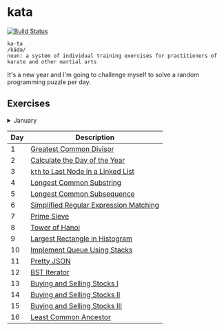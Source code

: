 # kata

[![Build Status](https://travis-ci.org/uncompiled/kata.svg?branch=master)](https://travis-ci.org/uncompiled/kata)

```
ka·ta
/kädə/
noun: a system of individual training exercises for practitioners of karate and other martial arts
```

It's a new year and I'm going to challenge myself to solve a random programming
puzzle per day.

## Exercises

<details>
<summary>January</summary>

| Day | Description                                                               |
| ----| ------------------------------------------------------------------------- |
| 1   | [Traverse a matrix in spiral order](arrays/spiralOrderMatrix)             |
| 2   | [Look-and-say sequence](strings/lookAndSay)                               |
| 3   | [Longest increasing subsequence](strings/longestIncreasingSubsequence)    |
| 4   | [Levenshtein distance](strings/levenshteinDistance)                       |
| 5   | [Generate permutations](recursion/permutations)                           |
| 6   | [Generate power set](arrays/powerset)                                     |
| 7   | [Memoize pure functions](utils/memoize)                                   |
| 8   | [Brace matching](strings/braceMatching)                                   |
| 9   | [Pascal's triangle](recursion/pascalTriangle)                             |
| 10  | [Run length encoding](strings/runLengthEncoding)                          |
| 11  | [Convolution (zip)](utils/zip)                                            |
| 12  | [Phone number mnemonics](recursion/phoneMnemonics)                        |
| 13  | [Linked List](utils/linkedList)                                           |
| 14  | [LRU Cache](utils/lruCache)                                               |
| 15  | [Light Bulbs](greedy/lightBulbs)                                          |
| 16  | [Reverse Polish Notation](stacks/rpn)                                     |
| 17  | [Min Stack](stacks/minStack)                                              |
| 18  | [Binary Search Tree](utils/binaryTree)                                    |
| 19  | [Height of Binary Tree](utils/binaryTree)                                 |
| 20  | [Identical Binary Trees](utils/binaryTree)                                |
| 21  | [Check Whether Tree is Balanced](utils/binaryTree)                        |
| 22  | [DiffK](arrays/diffk)                                                     |
| 23  | [Maximum Sum Subarray](arrays/maxSumSubarray)                             |
| 24  | [Sort By Color](arrays/sortByColor)                                       |
| 25  | [Permutation Palindrome](strings/permutationPalindrome)                   |
| 26  | [Graph](utils/graph)                                                      |
| 27  | [Breadth-First Search](utils/graph)                                       |
| 28  | [Depth-First Search](utils/graph)                                         |
| 29  | [Single Number](arrays/singleNumber)                                      |
| 30  | [Count Bits](math/countBits)                                              |
| 31  | [Detect Cycle](linkedLists/detectCycle)                                   |
</details>


| Day | Description                                                               |
| ----| ------------------------------------------------------------------------- |
| 1   | [Greatest Common Divisor](math/gcd)                                       |
| 2   | [Calculate the Day of the Year](dates/dayOfYear)                          |
| 3   | [`kth` to Last Node in a Linked List](linkedLists/kthToLastNode)          |
| 4   | [Longest Common Substring](strings/longestCommonSubstring)                |
| 5   | [Longest Common Subsequence](strings/longestCommonSubsequence)            |
| 6   | [Simplified Regular Expression Matching](strings/reMatch)                 |
| 7   | [Prime Sieve](math/primeNumbers)                                          |
| 8   | [Tower of Hanoi](recursion/towerOfHanoi)                                  |
| 9   | [Largest Rectangle in Histogram](stacks/largestRectangleInHistogram)      |
| 10  | [Implement Queue Using Stacks](stacks/queueStack)                         |
| 11  | [Pretty JSON](strings/prettyJSON)                                         |
| 12  | [BST Iterator](trees/iterator)                                            |
| 13  | [Buying and Selling Stocks I](arrays/sellingStocksI)                      |
| 14  | [Buying and Selling Stocks II](arrays/sellingStocksII)                    |
| 15  | [Buying and Selling Stocks III](arrays/sellingStocksIII)                  |
| 16  | [Least Common Ancestor](trees/lca)                                        |
